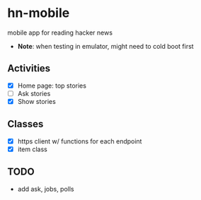 # hn-mobile

mobile app for reading hacker news

- **Note**: when testing in emulator, might need to cold boot first

## Activities

- [x] Home page: top stories  
- [ ] Ask stories
- [x] Show stories 

## Classes
- [x] https client w/ functions for each endpoint
- [x] item class 

## TODO
- add ask, jobs, polls
